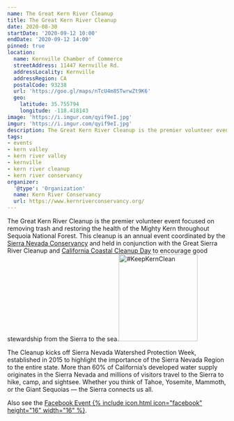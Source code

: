```yaml
---
name: The Great Kern River Cleanup
title: The Great Kern River Cleanup
date: 2020-08-30
startDate: '2020-09-12 10:00'
endDate: '2020-09-12 14:00'
pinned: true
location:
  name: Kernville Chamber of Commerce
  streetAddress: 11447 Kernville Rd.
  addressLocality: Kernville
  addressRegion: CA
  postalCode: 93238
  url: 'https://goo.gl/maps/nTcU4m8STwrwZt9K6'
  geo:
    latitude: 35.755794
    longitude: -118.418143
image: 'https://i.imgur.com/qyif9eI.jpg'
imgur: 'https://i.imgur.com/qyif9eI.jpg'
description: The Great Kern River Cleanup is the premier volunteer event focused on removing trash and restoring the health of the Mighty Kern throughout Sequoia National Forest
tags:
- events
- kern valley
- kern river valley
- kernville
- kern river cleanup
- kern river conservancy
organizer:
  '@type': 'Organization'
  name: Kern River Conservancy
  url: https://www.kernriverconservancy.org/
---
```

The Great Kern River Cleanup is the premier volunteer event focused on removing trash and restoring the health of the Mighty Kern throughout Sequoia National Forest. This cleanup is an annual event coordinated by the [Sierra Nevada Conservancy](http://www.sierranevada.ca.gov/) and held in conjunction with the Great Sierra River Cleanup and [California Coastal Cleanup Day](http://www.coastal.ca.gov/publiced/ccd/ccd.html) to encourage good stewardship from the Sierra to the sea.<a href="https://www.kernriverconservancy.org/?utm_source=kern-valley-events&amp;utm_medium=web&amp;utm_campaign=keep-kern-clean" target="_blank" rel="noopener external" title="#KeepKernClean" class="float-right inline-block"><img src="https://cdn.kernvalley.us/img/keep-kern-clean.svg" alt="#KeepKernClean" decoding="async" loading="lazy" crossorigin="anonymous" referrerpolicy="no-referrer" width="181" height="200"></a>

The Cleanup kicks off Sierra Nevada Watershed Protection Week, established in 2015 to highlight the importance of the Sierra Nevada Region to the entire state. More than 60% of California’s developed water supply originates in the Sierra Nevada and millions of visitors travel to the Sierra to hike, camp, and sightsee. Whether you think of Tahoe, Yosemite, Mammoth, or the Giant Sequoias — the Sierra connects us all.

Also see the [Facebook Event {% include icon.html icon="facebook" height="16" width="16" %}](https://www.facebook.com/events/954788688372892).
